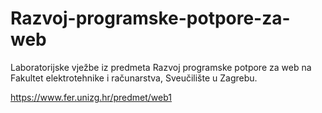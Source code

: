 # Razvoj-programske-potpore-za-web

Laboratorijske vježbe iz predmeta Razvoj programske potpore za web na Fakultet elektrotehnike i računarstva, Sveučilište u Zagrebu.

https://www.fer.unizg.hr/predmet/web1
